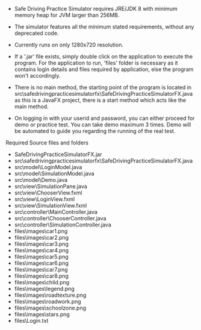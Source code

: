 
- Safe Driving Practice Simulator requires JRE/JDK 8 with minimum memory heap for JVM larger than 256MB.

- The simulator features all the minimum stated requirements, without any deprecated code.

- Currently runs on only 1280x720 resolution.

- If a '.jar' file exists, simply double click on the application to execute the program. For the application
to run, 'files' folder is necessary as it contains login details and files required by application, else the
program won't accordingly.

- There is no main method, the starting point of the program is located in
src\safedrivingpracticesimulatorfx\SafeDrivingPracticeSimulatorFX.java as this is a JavaFX project,
there is a start method which acts like the main method.

- On logging in with your userid and password, you can either proceed for demo or practice test.
You can take demo maximum 3 times. Demo will be automated to guide you regarding the running of the
real test.

Required Source files and folders

- SafeDrivingPracticeSimulatorFX.jar
- src\safedrivingpracticesimulatorfx\SafeDrivingPracticeSimulatorFX.java
- src\model\LoginModel.java
- src\model\SimulationModel.java
- src\model\Demo.java
- src\view\SimulationPane.java
- src\view\ChooserView.fxml
- src\view\LoginView.fxml
- src\view\SimulationView.fxml
- src\controller\MainController.java
- src\controller\ChooserController.java
- src\controller\SimulationController.java
- files\images\car1.png
- files\images\car2.png
- files\images\car3.png
- files\images\car4.png
- files\images\car5.png
- files\images\car6.png
- files\images\car7.png
- files\images\car8.png
- files\images\child.png
- files\images\legend.png
- files\images\roadtexture.png
- files\images\roadwork.png
- files\images\schoolzone.png
- files\images\stars.png
- files\Login.txt
